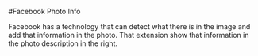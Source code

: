 #Facebook Photo Info

Facebook has a technology that can detect what there is in the image and add that information in the photo. 
That extension show that information in the photo description in the right.
